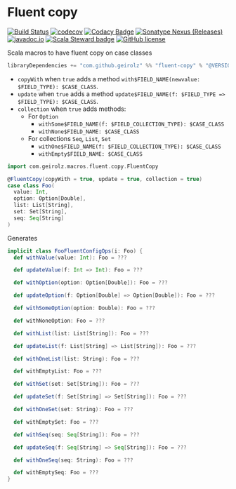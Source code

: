# Fluent copy
[![Build Status](https://github.com/geirolz/@PRJ_NAME@/actions/workflows/cicd.yml/badge.svg)](https://github.com/geirolz/@PRJ_NAME@/actions)
[![codecov](https://img.shields.io/codecov/c/github/geirolz/@PRJ_NAME@)](https://codecov.io/gh/geirolz/@PRJ_NAME@)
[![Codacy Badge](https://app.codacy.com/project/badge/Grade/3101ec45f0114ad0abde91181c8c238c)](https://www.codacy.com/gh/geirolz/@PRJ_NAME@/dashboard?utm_source=github.com&amp;utm_medium=referral&amp;utm_content=geirolz/@PRJ_NAME@&amp;utm_campaign=Badge_Grade)
[![Sonatype Nexus (Releases)](https://img.shields.io/nexus/r/com.github.geirolz/@PRJ_NAME@-core_2.13?server=https%3A%2F%2Foss.sonatype.org)](https://mvnrepository.com/artifact/com.github.geirolz/@PRJ_NAME@-core)
[![javadoc.io](https://javadoc.io/badge2/com.github.geirolz/@PRJ_NAME@-core_2.13/javadoc.io.svg)](https://javadoc.io/doc/com.github.geirolz/@PRJ_NAME@-core_2.13)
[![Scala Steward badge](https://img.shields.io/badge/Scala_Steward-helping-blue.svg?style=flat&logo=data:image/png;base64,iVBORw0KGgoAAAANSUhEUgAAAA4AAAAQCAMAAAARSr4IAAAAVFBMVEUAAACHjojlOy5NWlrKzcYRKjGFjIbp293YycuLa3pYY2LSqql4f3pCUFTgSjNodYRmcXUsPD/NTTbjRS+2jomhgnzNc223cGvZS0HaSD0XLjbaSjElhIr+AAAAAXRSTlMAQObYZgAAAHlJREFUCNdNyosOwyAIhWHAQS1Vt7a77/3fcxxdmv0xwmckutAR1nkm4ggbyEcg/wWmlGLDAA3oL50xi6fk5ffZ3E2E3QfZDCcCN2YtbEWZt+Drc6u6rlqv7Uk0LdKqqr5rk2UCRXOk0vmQKGfc94nOJyQjouF9H/wCc9gECEYfONoAAAAASUVORK5CYII=)](https://scala-steward.org)
[![GitHub license](https://img.shields.io/github/license/geirolz/@PRJ_NAME@)](https://github.com/geirolz/@PRJ_NAME@/blob/master/LICENSE)

Scala macros to have fluent copy on case classes

```sbt
libraryDependencies += "com.github.geirolz" %% "fluent-copy" % "@VERSION@"
```

- `copyWith` when `true` adds a method `with$FIELD_NAME(newvalue: $FIELD_TYPE): $CASE_CLASS`.
- `update` when `true` adds a method `update$FIELD_NAME(f: $FIELD_TYPE => $FIELD_TYPE): $CASE_CLASS`.
- `collection` when `true` adds methods:
    - For `Option`
        - `withSome$FIELD_NAME(f: $FIELD_COLLECTION_TYPE): $CASE_CLASS`
        - `withNone$FIELD_NAME: $CASE_CLASS`
    - For collections `Seq`, `List`, `Set`
        - `withOne$FIELD_NAME(f: $FIELD_COLLECTION_TYPE): $CASE_CLASS`
        - `withEmpty$FIELD_NAME: $CASE_CLASS`

```scala mdoc
import com.geirolz.macros.fluent.copy.FluentCopy

@FluentCopy(copyWith = true, update = true, collection = true)
case class Foo(
  value: Int,
  option: Option[Double],
  list: List[String],
  set: Set[String],
  seq: Seq[String]
)
```

Generates

```scala mdoc
implicit class FooFluentConfigOps(i: Foo) {
  def withValue(value: Int): Foo = ???

  def updateValue(f: Int => Int): Foo = ???

  def withOption(option: Option[Double]): Foo = ???

  def updateOption(f: Option[Double] => Option[Double]): Foo = ???

  def withSomeOption(option: Double): Foo = ???

  def withNoneOption: Foo = ???

  def withList(list: List[String]): Foo = ???

  def updateList(f: List[String] => List[String]): Foo = ???

  def withOneList(list: String): Foo = ???

  def withEmptyList: Foo = ???

  def withSet(set: Set[String]): Foo = ???

  def updateSet(f: Set[String] => Set[String]): Foo = ???

  def withOneSet(set: String): Foo = ???

  def withEmptySet: Foo = ???

  def withSeq(seq: Seq[String]): Foo = ???

  def updateSeq(f: Seq[String] => Seq[String]): Foo = ???

  def withOneSeq(seq: String): Foo = ???

  def withEmptySeq: Foo = ???
}
```
